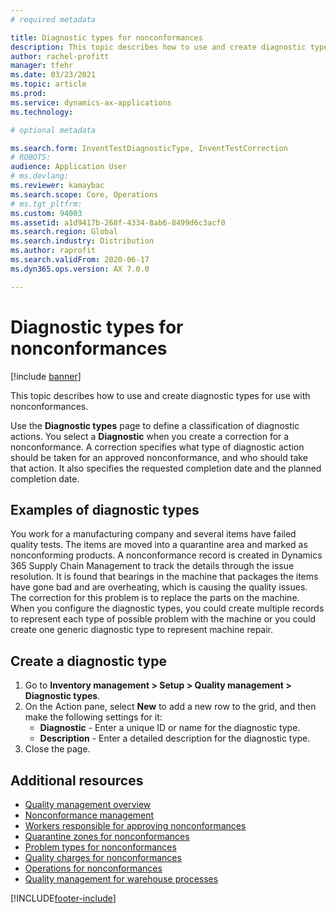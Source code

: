 ```yaml
---
# required metadata

title: Diagnostic types for nonconformances
description: This topic describes how to use and create diagnostic types for use with nonconformances.
author: rachel-profitt
manager: tfehr
ms.date: 03/23/2021
ms.topic: article
ms.prod:
ms.service: dynamics-ax-applications
ms.technology:

# optional metadata

ms.search.form: InventTestDiagnosticType, InventTestCorrection
# ROBOTS:
audience: Application User
# ms.devlang:
ms.reviewer: kamaybac
ms.search.scope: Core, Operations
# ms.tgt_pltfrm:
ms.custom: 94003
ms.assetid: a1d9417b-268f-4334-8ab6-8499d6c3acf0
ms.search.region: Global
ms.search.industry: Distribution
ms.author: raprofit
ms.search.validFrom: 2020-06-17
ms.dyn365.ops.version: AX 7.0.0

---
```


# Diagnostic types for nonconformances

[!include [banner](../includes/banner.md)]

This topic describes how to use and create diagnostic types for use with nonconformances.

Use the **Diagnostic types** page to define a classification of diagnostic actions. You select a **Diagnostic** when you create a correction for a nonconformance. A correction specifies what type of diagnostic action should be taken for an approved nonconformance, and who should take that action. It also specifies the requested completion date and the planned completion date.

## Examples of diagnostic types

You work for a manufacturing company and several items have failed quality tests. The items are moved into a quarantine area and marked as nonconforming products. A nonconformance record is created in Dynamics 365 Supply Chain Management to track the details through the issue resolution. It is found that bearings in the machine that packages the items have gone bad and are overheating, which is causing the quality issues. The correction for this problem is to replace the parts on the machine. When you configure the diagnostic types, you could create multiple records to represent each type of possible problem with the machine or you could create one generic diagnostic type to represent machine repair.

## Create a diagnostic type

1. Go to **Inventory management >  Setup > Quality management > Diagnostic types**.
1. On the Action pane, select **New** to add a new row to the grid, and then make the following settings for it:
    - **Diagnostic** - Enter a unique ID or name for the diagnostic type.
    - **Description** - Enter a detailed description for the diagnostic type.
1. Close the page.

## Additional resources

- [Quality management overview](quality-management-processes.md)
- [Nonconformance management](enable-nonconformance-management.md)
- [Workers responsible for approving nonconformances](quality-responsible-workers.md)
- [Quarantine zones for nonconformances](quality-quarantine-zones.md)
- [Problem types for nonconformances](quality-problem-types.md)
- [Quality charges for nonconformances](quality-charges.md)
- [Operations for nonconformances](quality-operations.md)
- [Quality management for warehouse processes](quality-management-for-warehouses-processes.md)


[!INCLUDE[footer-include](../../includes/footer-banner.md)]